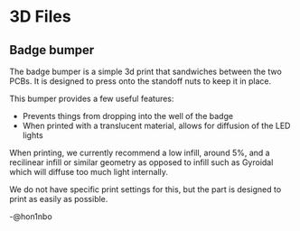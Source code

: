 # 3D Files

## Badge bumper

The badge bumper is a simple 3d print that sandwiches between the two PCBs. It is designed to press onto the standoff nuts to keep it in place.

This bumper provides a few useful features:
- Prevents things from dropping into the well of the badge
- When printed with a translucent material, allows for diffusion of the LED lights

When printing, we currently recommend a low infill, around 5%, and a recilinear infill or similar geometry as opposed to infill such as Gyroidal which will diffuse too much light internally.

We do not have specific print settings for this, but the part is designed to print as easily as possible.

-@hon1nbo
